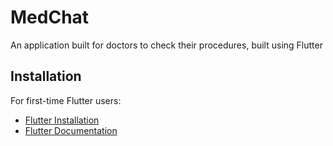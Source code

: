 # MedChat

An application built for doctors to check their procedures, built using Flutter

## Installation

For first-time Flutter users:

- [Flutter Installation](https://docs.flutter.dev/get-started/install)
- [Flutter Documentation](https://docs.flutter.dev/)
